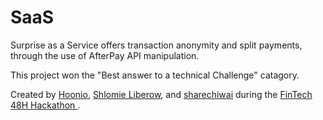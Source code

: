 # SaaS

Surprise as a Service offers transaction anonymity and split payments, through the use of  AfterPay API manipulation.

This project won the "Best answer to a technical Challenge" catagory. 

Created by [Hoonio](https://github.com/hoonio), [Shlomie Liberow](https://github.com/shlomieliberow), and [sharechiwai](https://github.com/sharechiwai) during the [FinTech 48H Hackathon ](http://www.startupbootcamp.org/fintechathon.html).



